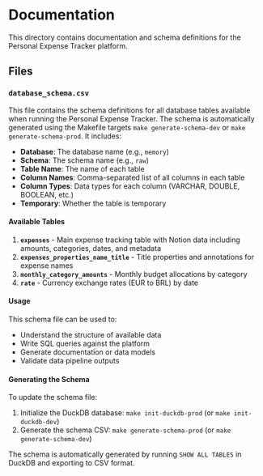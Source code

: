# Documentation

This directory contains documentation and schema definitions for the Personal Expense Tracker platform.

## Files

### `database_schema.csv`

This file contains the schema definitions for all database tables available when running the Personal Expense Tracker. The schema is automatically generated using the Makefile targets `make generate-schema-dev` or `make generate-schema-prod`. It includes:

- **Database**: The database name (e.g., `memory`)
- **Schema**: The schema name (e.g., `raw`)
- **Table Name**: The name of each table
- **Column Names**: Comma-separated list of all columns in each table
- **Column Types**: Data types for each column (VARCHAR, DOUBLE, BOOLEAN, etc.)
- **Temporary**: Whether the table is temporary

#### Available Tables

1. **`expenses`** - Main expense tracking table with Notion data including amounts, categories, dates, and metadata
2. **`expenses_properties_name_title`** - Title properties and annotations for expense names
3. **`monthly_category_amounts`** - Monthly budget allocations by category
4. **`rate`** - Currency exchange rates (EUR to BRL) by date

#### Usage

This schema file can be used to:

- Understand the structure of available data
- Write SQL queries against the platform
- Generate documentation or data models
- Validate data pipeline outputs

#### Generating the Schema

To update the schema file:

1. Initialize the DuckDB database: `make init-duckdb-prod` (or `make init-duckdb-dev`)
2. Generate the schema CSV: `make generate-schema-prod` (or `make generate-schema-dev`)

The schema is automatically generated by running `SHOW ALL TABLES` in DuckDB and exporting to CSV format.
